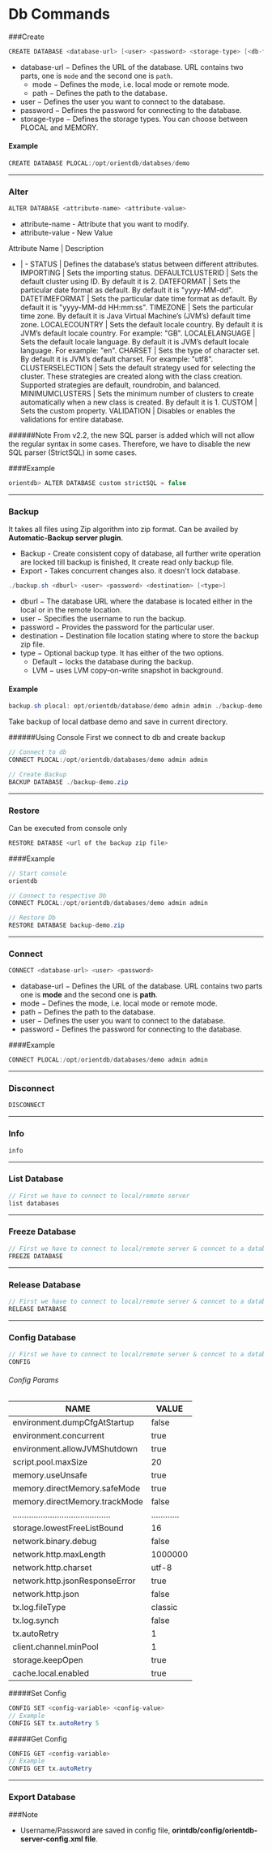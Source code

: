 # Db Commands

###Create

```java
CREATE DATABASE <database-url> [<user> <password> <storage-type> [<db-type>]]
```
* database-url − Defines the URL of the database. URL contains two parts, one is `mode` and the second one is `path`.
  * mode − Defines the mode, i.e. local mode or remote mode.
  * path − Defines the path to the database.
* user − Defines the user you want to connect to the database.
* password − Defines the password for connecting to the database.
* storage-type − Defines the storage types. You can choose between PLOCAL and MEMORY.

#### Example
  ```java
  CREATE DATABASE PLOCAL:/opt/orientdb/databses/demo
  ```
---
### Alter

  ```java
  ALTER DATABASE <attribute-name> <attribute-value> 
  ```
  * attribute-name - Attribute that you want to modify.
  * attribute-value - New Value

Attribute Name | Description
- | -
STATUS | Defines the database’s status between different attributes.
IMPORTING | Sets the importing status.
DEFAULTCLUSTERID | Sets the default cluster using ID. By default it is 2.
DATEFORMAT | Sets the particular date format as default. By default it is "yyyy-MM-dd".
DATETIMEFORMAT | Sets the particular date time format as default. By default it is "yyyy-MM-dd HH:mm:ss".
TIMEZONE | Sets the particular time zone. By default it is Java Virtual Machine’s (JVM’s) default time zone.
LOCALECOUNTRY | Sets the default locale country. By default it is JVM’s default locale country. For example: "GB".
LOCALELANGUAGE | Sets the default locale language. By default it is JVM’s default locale language. For example: "en".
CHARSET | Sets the type of character set. By default it is JVM’s default charset. For example: "utf8".
CLUSTERSELECTION | Sets the default strategy used for selecting the cluster. These strategies are created along with the class creation. Supported strategies are default, roundrobin, and balanced.
MINIMUMCLUSTERS | Sets the minimum number of clusters to create automatically when a new class is created. By default it is 1.
CUSTOM | Sets the custom property.
VALIDATION | Disables or enables the validations for entire database.

######Note
From v2.2, the new SQL parser is added which will not allow the regular syntax in some cases. Therefore, we have to disable the new SQL parser (StrictSQL) in some cases.

####Example
```java
orientdb> ALTER DATABASE custom strictSQL = false 
```
---
### Backup

It takes all files using Zip algorithm into zip format.
Can be availed by **Automatic-Backup server plugin**. 

* Backup - Create consistent copy of database, all further write operation are locked till backup is finished, It create read only backup file.
* Export - Takes concurrent changes also. it doesn't lock database.

```java
./backup.sh <dburl> <user> <password> <destination> [<type>]
```

* dburl − The database URL where the database is located either in the local or in the remote location.
* user − Specifies the username to run the backup.
* password − Provides the password for the particular user.
* destination − Destination file location stating where to store the backup zip file.
* type − Optional backup type. It has either of the two options.
    * Default − locks the database during the backup.
    * LVM − uses LVM copy-on-write snapshot in background.

#### Example
```java
backup.sh plocal: opt/orientdb/database/demo admin admin ./backup-demo.zip
```
Take backup of local datbase demo and save in current directory.

######Using Console
First we connect to db and create backup
```java
// Connect to db
CONNECT PLOCAL:/opt/orientdb/databases/demo admin admin

// Create Backup
BACKUP DATABASE ./backup-demo.zip 
```
---
### Restore
Can be executed from console only
```java
RESTORE DATABSE <url of the backup zip file>
```
####Example
```java
// Start console
orientdb

// Connect to respective Db
CONNECT PLOCAL:/opt/orientdb/databases/demo admin admin

// Restore Db
RESTORE DATABASE backup-demo.zip
```
---
### Connect
```java
CONNECT <database-url> <user> <password>
```
* database-url − Defines the URL of the database. URL contains two parts one is **mode** and the second one is **path**.
* mode − Defines the mode, i.e. local mode or remote mode.
* path − Defines the path to the database.
* user − Defines the user you want to connect to the database.
* password − Defines the password for connecting to the database.

####Example
```java
CONNECT PLOCAL:/opt/orientdb/databases/demo admin admin
```
---
### Disconnect
```java
DISCONNECT
```
---
### Info
```java
info
```
---
### List Database
```java
// First we have to connect to local/remote server
list databases
```
---
### Freeze Database
```java
// First we have to connect to local/remote server & conncet to a database
FREEZE DATABASE
```
---
### Release Database
```java
// First we have to connect to local/remote server & conncet to a database
RELEASE DATABASE
```
---
### Config Database
```java
// First we have to connect to local/remote server & conncet to a database
CONFIG
```

###### Config Params
 NAME | VALUE
---|---
environment.dumpCfgAtStartup | false
| environment.concurrent | true
| environment.allowJVMShutdown | true
| script.pool.maxSize | 20
| memory.useUnsafe | true
| memory.directMemory.safeMode  | true
| memory.directMemory.trackMode | false
|……………………………………|…………|
| storage.lowestFreeListBound | 16
| network.binary.debug | false
| network.http.maxLength | 1000000
| network.http.charset | utf-8
| network.http.jsonResponseError | true
| network.http.json | false
| tx.log.fileType | classic
| tx.log.synch | false
| tx.autoRetry | 1
| client.channel.minPool | 1
| storage.keepOpen | true
| cache.local.enabled | true

#####Set Config
```java
CONFIG SET <config-variable> <config-value>
// Example
CONFIG SET tx.autoRetry 5 
```

#####Get Config
```java
CONFIG GET <config-variable>
// Example
CONFIG GET tx.autoRetry 
```
---
### Export Database


###Note
* Username/Password are saved in config file, **orintdb/config/orientdb-server-config.xml file**.
